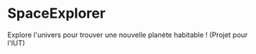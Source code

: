 # SpaceExplorer
Explore l'univers pour trouver une nouvelle planète habitable ! (Projet pour l'IUT)
